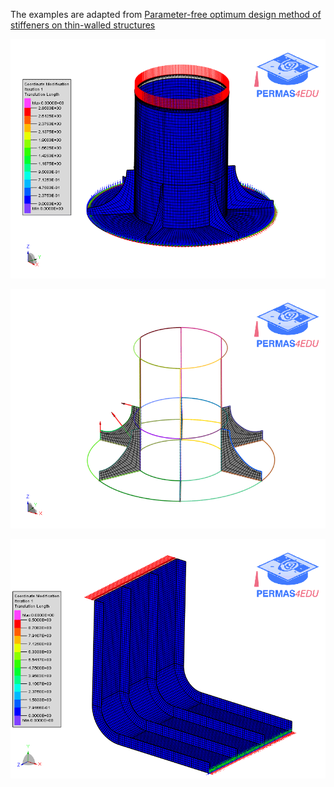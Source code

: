 The examples are adapted from [Parameter-free optimum design method of stiffeners on thin-walled structures](https://doi.org/10.1007/s00158-013-0954-1)

![Coordinate modifications](coor_mod.gif "Mesh morphing of stiffeners")

![Shape basis vectors](shape_basis_vectors.gif "Shape basis vectors")

![Coordinate modifications](coor_mod_01.gif "Mesh morphing of stiffeners")
